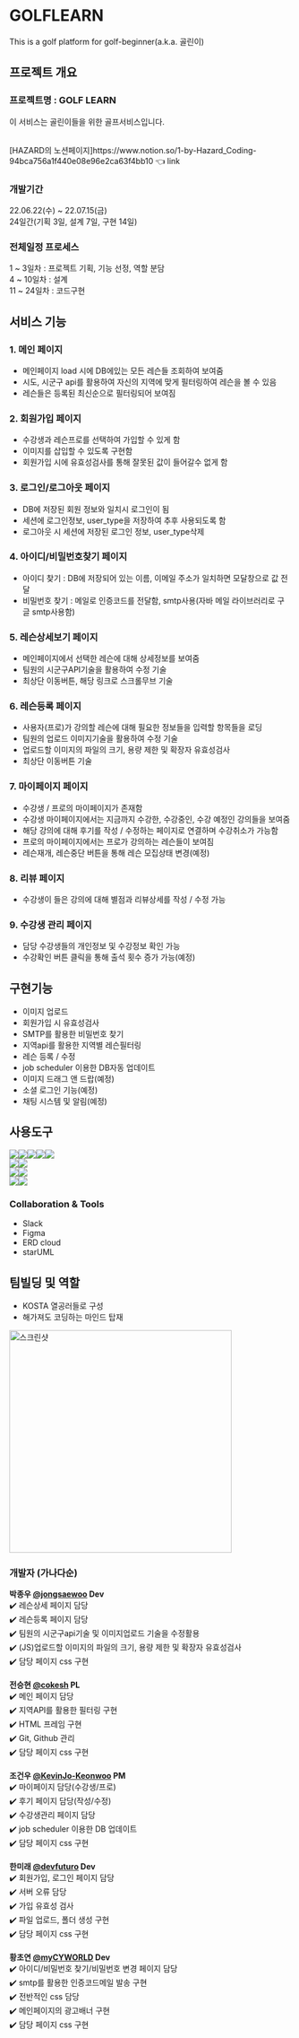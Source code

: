 # GOLFLEARN
This is a golf platform for golf-beginner(a.k.a. 골린이)

## 프로젝트 개요
### 프로젝트명 : GOLF LEARN

이 서비스는 골린이들을 위한 골프서비스입니다.

<br>
[HAZARD의 노션페이지]https://www.notion.so/1-by-Hazard_Coding-94bca756a1f440e08e96e2ca63f4bb10 👈 link <br>

### 개발기간 <br>
22.06.22(수) ~ 22.07.15(금)<br>
24일간(기획 3일, 설계 7일, 구현 14일)<br>

### 전체일정 프로세스
1 ~ 3일차 : 프로젝트 기획, 기능 선정, 역할 분담<br>
4 ~ 10일차 : 설계<br>
11 ~ 24일차 : 코드구현<br>

## 서비스 기능

### 1. 메인 페이지
- 메인페이지 load 시에 DB에있는 모든 레슨들 조회하여 보여줌
- 시도, 시군구 api를 활용하여 자신의 지역에 맞게 필터링하여 레슨을 볼 수 있음
- 레슨들은 등록된 최신순으로 필터링되어 보여짐

### 2. 회원가입 페이지
- 수강생과 레슨프로를 선택하여 가입할 수 있게 함
- 이미지를 삽입할 수 있도록 구현함
- 회원가입 시에 유효성검사를 통해 잘못된 값이 들어갈수 없게 함

### 3. 로그인/로그아웃 페이지
- DB에 저장된 회원 정보와 일치시 로그인이 됨
- 세션에 로그인정보, user_type을 저장하여 추후 사용되도록 함
- 로그아웃 시 세션에 저장된 로그인 정보, user_type삭제

### 4. 아이디/비밀번호찾기 페이지
- 아이디 찾기 : DB에 저장되어 있는 이름, 이메일 주소가 일치하면 모달창으로 값 전달
- 비밀번호 찾기 : 메일로 인증코드를 전달함, smtp사용(자바 메일 라이브러리로 구글 smtp사용함)

### 5. 레슨상세보기 페이지
- 메인페이지에서 선택한 레슨에 대해 상세정보를 보여줌
- 팀원의 시군구API기술을 활용하여 수정 기술 
- 최상단 이동버튼, 해당 링크로 스크롤무브 기술

### 6. 레슨등록 페이지
- 사용자(프로)가 강의할 레슨에 대해 필요한 정보들을 입력할 항목들을 로딩
- 팀원의 업로드 이미지기술을 활용하여 수정 기술
- 업로드할 이미지의 파일의 크기, 용량 제한 및 확장자 유효성검사
- 최상단 이동버튼 기술

### 7. 마이페이지 페이지
- 수강생 / 프로의 마이페이지가 존재함
- 수강생 마이페이지에서는 지금까지 수강한, 수강중인, 수강 예정인 강의들을 보여줌
- 해당 강의에 대해 후기를 작성 / 수정하는 페이지로 연결하며 수강취소가 가능함
- 프로의 마이페이지에서는 프로가 강의하는 레슨들이 보여짐
- 레슨재개, 레슨중단 버튼을 통해 레슨 모집상태 변경(예정)  

### 8. 리뷰 페이지
- 수강생이 들은 강의에 대해 별점과 리뷰상세를 작성 / 수정 가능

### 9. 수강생 관리 페이지
- 담당 수강생들의 개인정보 및 수강정보 확인 가능
- 수강확인 버튼 클릭을 통해 출석 횟수 증가 가능(예정)

## 구현기능
- 이미지 업로드
- 회원가입 시 유효성검사
- SMTP를 활용한 비밀번호 찾기
- 지역api를 활용한 지역별 레슨필터링
- 레슨 등록 / 수정
- job scheduler 이용한 DB자동 업데이트
- 이미지 드래그 앤 드랍(예정)
- 소셜 로그인 기능(예정)
- 채팅 시스템 및 알림(예정)

## 사용도구
<img src="https://img.shields.io/badge/java-007396?style=for-the-badge&logo=java&logoColor=white"><img src="https://img.shields.io/badge/HTML5-E34F26?style=for-the-badge&logo=HTML5&logoColor=white"><img src="https://img.shields.io/badge/CSS3-1572B6?style=for-the-badge&logo=CSS3&logoColor=white"><img src="https://img.shields.io/badge/JavaScript-F7DF1E?style=for-the-badge&logo=JavaScript&logoColor=white"><img src="https://img.shields.io/badge/jQuery-0769AD?style=for-the-badge&logo=jQuery&logoColor=white"><br>
<img src="https://img.shields.io/badge/Apache Tomcat-F8DC75?style=for-the-badge&logo=Apache Tomcat&logoColor=white"><img src="https://img.shields.io/badge/Oracle-F80000?style=for-the-badge&logo=Oracle&logoColor=white"><br>
<img src="https://img.shields.io/badge/Git-F05032?style=for-the-badge&logo=Git&logoColor=white"><img src="https://img.shields.io/badge/GitHub-181717?style=for-the-badge&logo=GitHub&logoColor=white"><br>
<img src="https://img.shields.io/badge/Slack-4A154B?style=for-the-badge&logo=Slack&logoColor=white"><img src="https://img.shields.io/badge/Discord-5865F2?style=for-the-badge&logo=Discord&logoColor=white">

### Collaboration & Tools
- Slack
- Figma
- ERD cloud
- starUML

## 팀빌딩 및 역할
- KOSTA 열공러들로 구성
- 해가져도 코딩하는 마인드 탑재
<img width="397" alt="스크린샷" src="https://user-images.githubusercontent.com/104618655/179953057-a8df32d5-b2f9-4185-b53d-e13d738eaf2f.jpg">

### 개발자 (가나다순)<br>
**박종우 [@jongsaewoo](https://github.com/JongSaewoo) Dev**<br>
✔️ 레슨상세 페이지 담당<br>
✔️ 레슨등록 페이지 담당<br>
✔️ 팀원의 시군구api기술 및 이미지업로드 기술을 수정활용<br>
✔️ (JS)업로드할 이미지의 파일의 크기, 용량 제한 및 확장자 유효성검사<br>
✔️ 담당 페이지 css 구현<br>
<br>
**전승현 [@cokesh](https://github.com/cokesh) PL**<br>
✔️ 메인 페이지 담당<br>
✔️ 지역API를 활용한 필터링 구현<br>
✔️ HTML 프레임 구현 <br>
✔️ Git, Github 관리<br>
✔️ 담당 페이지 css 구현<br>
<br>
**조건우 [@KevinJo-Keonwoo](https://github.com/KevinJo-Keonwoo) PM**<br>
✔️ 마이페이지 담당(수강생/프로)<br>
✔️ 후기 페이지 담당(작성/수정)<br>
✔️ 수강생관리 페이지 담당<br>
✔️ job scheduler 이용한 DB  업데이트<br>
✔️ 담당 페이지 css 구현<br>
<br>
**한미래 [@devfuturo](https://github.com/devfuturo) Dev**<br>
✔️ 회원가입, 로그인 페이지 담당<br>
✔️ 서버 오류 담당<br>
✔️ 가입 유효성 검사<br>
✔️ 파일 업로드, 폴더 생성 구현 <br>
✔️ 담당 페이지 css 구현<br>
<br>
**황초연 [@myCYWORLD](https://github.com/myCYWORLD) Dev**<br>
✔️ 아이디/비밀번호 찾기/비밀번호 변경 페이지 담당<br>
✔️ smtp를 활용한 인증코드메일 발송 구현 <br>
✔️ 전반적인 css 담당 <br>
✔️ 메인페이지의 광고배너 구현 <br>
✔️ 담당 페이지 css 구현 <br>
